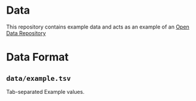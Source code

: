 # Data

This repository contains example data and acts as an example of an [Open Data Repository](https://github.com/yetzt/odr/blob/master/readme.md)

# Data Format

## `data/example.tsv`

Tab-separated Example values.
